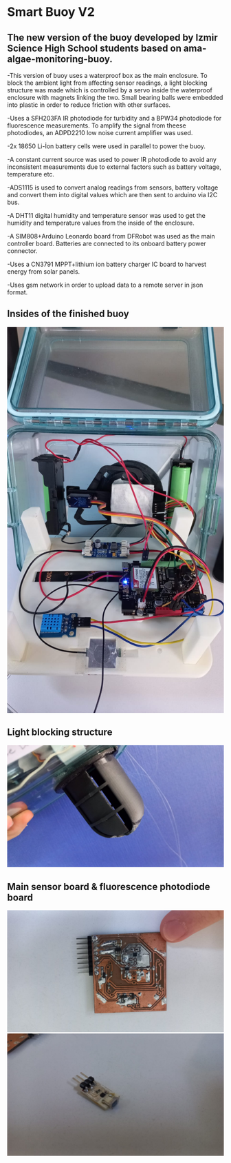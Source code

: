 # Smart Buoy V2
## The new version of the buoy developed by Izmir Science High School students based on ama-algae-monitoring-buoy.

-This version of buoy uses a waterproof box as the main enclosure. To block the ambient light from affecting sensor readings, a light blocking structure was made which is controlled by a servo inside the waterproof enclosure with magnets linking the two. Small bearing balls were embedded into plastic in order to reduce friction with other surfaces. 

-Uses a SFH203FA IR photodiode for turbidity and a BPW34 photodiode for fluorescence measurements. To amplify the signal from theese photodiodes, an ADPD2210 low noise current amplifier was used.

-2x 18650 Li-İon battery cells were used in parallel to power the buoy.

-A constant current source was used to power IR photodiode to avoid any inconsistent measurements due to external factors such as battery voltage, temperature etc.

-ADS1115 is used to convert analog readings from sensors, battery voltage and convert them into digital values which are then sent to arduino via I2C bus.

-A DHT11 digital humidity and temperature sensor was used to get the humidity and temperature values from the inside of the enclosure.

-A SIM808+Arduino Leonardo board from DFRobot was used as the main controller board. Batteries are connected to its onboard battery power connector.

-Uses a CN3791 MPPT+lithium ion battery charger IC board to harvest energy from solar panels.

-Uses gsm network in order to upload data to a remote server in json format.

## Insides of the finished buoy
![A](https://github.com/AMA-Labs/ama-algae-monitoring-buoy/blob/main/Version2/pictures/buoy_insides.jpeg?raw=true)

## Light blocking structure 
![A](https://github.com/AMA-Labs/ama-algae-monitoring-buoy/blob/main/Version2/pictures/buoy_lightblocker.jpeg?raw=true)

## Main sensor board & fluorescence photodiode board
![A](https://github.com/AMA-Labs/ama-algae-monitoring-buoy/blob/main/Version2/pictures/analog_mainboard.jpeg?raw=true)
![A](https://github.com/AMA-Labs/ama-algae-monitoring-buoy/blob/main/Version2/pictures/fluorometer_photodiode.jpeg?raw=true)
